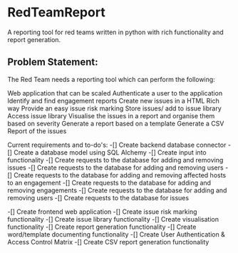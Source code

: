 # RedTeamReport
A reporting tool for red teams written in python with rich functionality and report generation.

## Problem Statement:
The Red Team needs a reporting tool which can perform the following:

Web application that can be scaled
Authenticate a user to the application
Identify and find engagement reports
Create new issues in a HTML Rich way
Provide an easy issue risk marking 
Store issues/ add to issue library
Access issue library
Visualise the issues in a report and organise them based on severity
Generate a report based on a template
Generate a CSV Report of the issues


Current requirements and to-do's:
 -[] Create backend database connector
    -[] Create a database model using SQL Alchemy
    -[] Create input into functionality
    -[] Create requests to the database for adding and removing issues
    -[] Create requests to the database for adding and removing users
    -[] Create requests to the database for adding and removing affected hosts to an engagement
    -[] Create requests to the database for adding and removing engagements
    -[] Create requests to the database for adding and removing users
    -[] Create requests to the database for issues

 -[] Create frontend web application
    -[] Create issue risk marking functionality
    -[] Create issue library functionality
    -[] Create visualisation functionality
    -[] Create report generation functionality
 -[] Create word/template documenting functionality
 -[] Create User Authentication & Access Control Matrix
 -[] Create CSV report generation functionality

